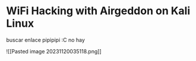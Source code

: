 
# WiFi Hacking with Airgeddon on Kali Linux

buscar enlace pipipipi :C no hay

![[Pasted image 20231120035118.png]]